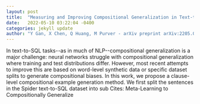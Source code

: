```yaml
---
layout: post
title:  "Measuring and Improving Compositional Generalization in Text-to-SQL via Component Alignment"
date:   2022-05-10 03:22:04 -0400
categories: jekyll update
author: "Y Gan, X Chen, Q Huang, M Purver - arXiv preprint arXiv:2205.02054, 2022"
---
```

In text-to-SQL tasks--as in much of NLP--compositional generalization is a major challenge: neural networks struggle with compositional generalization where training and test distributions differ. However, most recent attempts to improve this are based on word-level synthetic data or specific dataset splits to generate compositional biases. In this work, we propose a clause-level compositional example generation method. We first split the sentences in the Spider text-to-SQL dataset into sub Cites: Meta-Learning to Compositionally Generalize